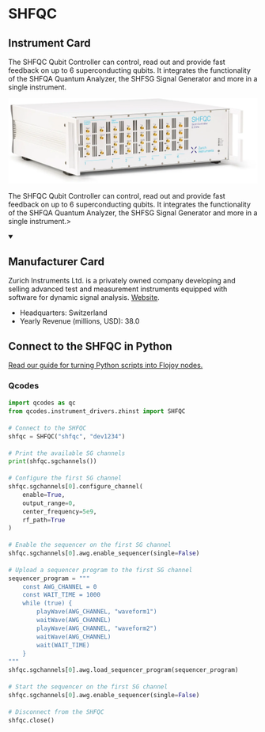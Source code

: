 
# SHFQC

## Instrument Card

<div className="flex">

<div>

The SHFQC Qubit Controller can control, read out and provide fast feedback on up to 6 superconducting qubits. It integrates the functionality of the SHFQA Quantum Analyzer, the SHFSG Signal Generator and more in a single instrument.

</div>

![](./SHFQC.jpg)

</div>

The SHFQC Qubit Controller can control, read out and provide fast feedback on up to 6 superconducting qubits. It integrates the functionality of the SHFQA Quantum Analyzer, the SHFSG Signal Generator and more in a single instrument.>

<details open>
<summary><h2>Manufacturer Card</h2></summary>

Zurich Instruments Ltd. is a privately owned company developing and selling advanced test and measurement instruments equipped with software for dynamic signal analysis. <a href="https://www.zhinst.com/americas/en">Website</a>.

<ul>
  <li>Headquarters: Switzerland</li>
  <li>Yearly Revenue (millions, USD): 38.0</li>
</ul>
</details>

## Connect to the SHFQC in Python

[Read our guide for turning Python scripts into Flojoy nodes.](https://docs.flojoy.ai/custom-nodes/creating-custom-node/)


### Qcodes

```python
import qcodes as qc
from qcodes.instrument_drivers.zhinst import SHFQC

# Connect to the SHFQC
shfqc = SHFQC("shfqc", "dev1234")

# Print the available SG channels
print(shfqc.sgchannels())

# Configure the first SG channel
shfqc.sgchannels[0].configure_channel(
    enable=True,
    output_range=0,
    center_frequency=5e9,
    rf_path=True
)

# Enable the sequencer on the first SG channel
shfqc.sgchannels[0].awg.enable_sequencer(single=False)

# Upload a sequencer program to the first SG channel
sequencer_program = """
    const AWG_CHANNEL = 0
    const WAIT_TIME = 1000
    while (true) {
        playWave(AWG_CHANNEL, "waveform1")
        waitWave(AWG_CHANNEL)
        playWave(AWG_CHANNEL, "waveform2")
        waitWave(AWG_CHANNEL)
        wait(WAIT_TIME)
    }
"""
shfqc.sgchannels[0].awg.load_sequencer_program(sequencer_program)

# Start the sequencer on the first SG channel
shfqc.sgchannels[0].awg.enable_sequencer(single=False)

# Disconnect from the SHFQC
shfqc.close()
```

